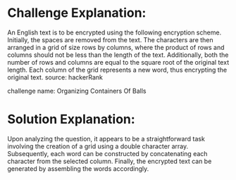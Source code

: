 # Challenge Explanation:


An English text is to be encrypted using the following encryption scheme. Initially, the spaces are removed from the text. The characters are then arranged in a grid of size rows by columns, where the product of rows and columns should not be less than the length of the text. Additionally, both the number of rows and columns are equal to the square root of the original text length. Each column of the grid represents a new word, thus encrypting the original text.
source: hackerRank

challenge name: Organizing Containers Of Balls

# Solution Explanation:


Upon analyzing the question, it appears to be a straightforward task involving the creation of a grid using a double character array. Subsequently, each word can be constructed by concatenating each character from the selected column. Finally, the encrypted text can be generated by assembling the words accordingly.